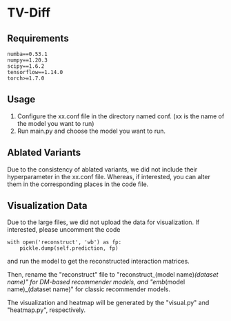 <h1>TV-Diff</h1>
<h2>Requirements</h2>

```
numba==0.53.1
numpy==1.20.3
scipy==1.6.2
tensorflow==1.14.0
torch>=1.7.0
```

<h2>Usage</h2>
<ol>
<li>Configure the xx.conf file in the directory named conf. (xx is the name of the model you want to run)</li>
<li>Run main.py and choose the model you want to run.</li>
</ol>

<h2>Ablated Variants</h2>
Due to the consistency of ablated variants, we did not include their hyperparameter in the xx.conf file. Whereas, if interested, you can alter them in the corresponding places in the code file.

<h2>Visualization Data</h2>
Due to the large files, we did not upload the data for visualization. If interested, please uncomment the code

```
with open('reconstruct', 'wb') as fp:
	pickle.dump(self.prediction, fp)
```
and run the model to get the reconstructed interaction matrices.

Then, rename the "reconstruct" file to "reconstruct_(model name)_(dataset name)" for DM-based recommender models, and "emb_(model name)_(dataset name)" for classic recommender models. 

The visualization and heatmap will be generated by the "visual.py" and "heatmap.py", respectively.
